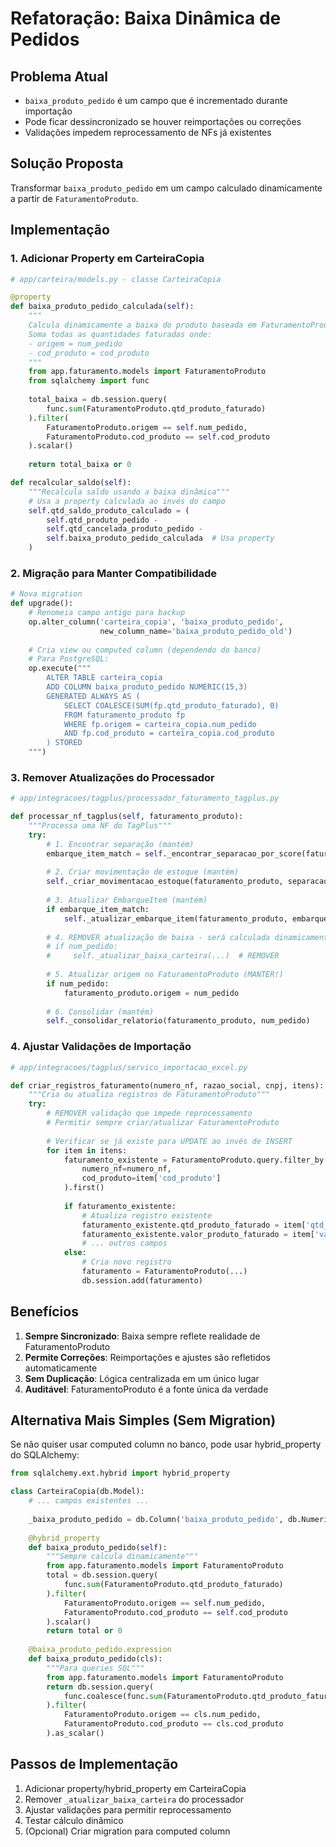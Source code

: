 # Refatoração: Baixa Dinâmica de Pedidos

## Problema Atual
- `baixa_produto_pedido` é um campo que é incrementado durante importação
- Pode ficar dessincronizado se houver reimportações ou correções
- Validações impedem reprocessamento de NFs já existentes

## Solução Proposta
Transformar `baixa_produto_pedido` em um campo calculado dinamicamente a partir de `FaturamentoProduto`.

## Implementação

### 1. Adicionar Property em CarteiraCopia

```python
# app/carteira/models.py - classe CarteiraCopia

@property
def baixa_produto_pedido_calculada(self):
    """
    Calcula dinamicamente a baixa do produto baseada em FaturamentoProduto
    Soma todas as quantidades faturadas onde:
    - origem = num_pedido
    - cod_produto = cod_produto
    """
    from app.faturamento.models import FaturamentoProduto
    from sqlalchemy import func
    
    total_baixa = db.session.query(
        func.sum(FaturamentoProduto.qtd_produto_faturado)
    ).filter(
        FaturamentoProduto.origem == self.num_pedido,
        FaturamentoProduto.cod_produto == self.cod_produto
    ).scalar()
    
    return total_baixa or 0

def recalcular_saldo(self):
    """Recalcula saldo usando a baixa dinâmica"""
    # Usa a property calculada ao invés do campo
    self.qtd_saldo_produto_calculado = (
        self.qtd_produto_pedido - 
        self.qtd_cancelada_produto_pedido - 
        self.baixa_produto_pedido_calculada  # Usa property
    )
```

### 2. Migração para Manter Compatibilidade

```python
# Nova migration
def upgrade():
    # Renomeia campo antigo para backup
    op.alter_column('carteira_copia', 'baixa_produto_pedido', 
                    new_column_name='baixa_produto_pedido_old')
    
    # Cria view ou computed column (dependendo do banco)
    # Para PostgreSQL:
    op.execute("""
        ALTER TABLE carteira_copia 
        ADD COLUMN baixa_produto_pedido NUMERIC(15,3) 
        GENERATED ALWAYS AS (
            SELECT COALESCE(SUM(fp.qtd_produto_faturado), 0)
            FROM faturamento_produto fp
            WHERE fp.origem = carteira_copia.num_pedido
            AND fp.cod_produto = carteira_copia.cod_produto
        ) STORED
    """)
```

### 3. Remover Atualizações do Processador

```python
# app/integracoes/tagplus/processador_faturamento_tagplus.py

def processar_nf_tagplus(self, faturamento_produto):
    """Processa uma NF do TagPlus"""
    try:
        # 1. Encontrar separação (mantém)
        embarque_item_match = self._encontrar_separacao_por_score(faturamento_produto)
        
        # 2. Criar movimentação de estoque (mantém)
        self._criar_movimentacao_estoque(faturamento_produto, separacao_lote_id)
        
        # 3. Atualizar EmbarqueItem (mantém)
        if embarque_item_match:
            self._atualizar_embarque_item(faturamento_produto, embarque_item_match)
        
        # 4. REMOVER atualização de baixa - será calculada dinamicamente
        # if num_pedido:
        #     self._atualizar_baixa_carteira(...)  # REMOVER
        
        # 5. Atualizar origem no FaturamentoProduto (MANTER!)
        if num_pedido:
            faturamento_produto.origem = num_pedido
        
        # 6. Consolidar (mantém)
        self._consolidar_relatorio(faturamento_produto, num_pedido)
```

### 4. Ajustar Validações de Importação

```python
# app/integracoes/tagplus/servico_importacao_excel.py

def criar_registros_faturamento(numero_nf, razao_social, cnpj, itens):
    """Cria ou atualiza registros de FaturamentoProduto"""
    try:
        # REMOVER validação que impede reprocessamento
        # Permitir sempre criar/atualizar FaturamentoProduto
        
        # Verificar se já existe para UPDATE ao invés de INSERT
        for item in itens:
            faturamento_existente = FaturamentoProduto.query.filter_by(
                numero_nf=numero_nf,
                cod_produto=item['cod_produto']
            ).first()
            
            if faturamento_existente:
                # Atualiza registro existente
                faturamento_existente.qtd_produto_faturado = item['qtd_produto_faturado']
                faturamento_existente.valor_produto_faturado = item['valor_produto_faturado']
                # ... outros campos
            else:
                # Cria novo registro
                faturamento = FaturamentoProduto(...)
                db.session.add(faturamento)
```

## Benefícios

1. **Sempre Sincronizado**: Baixa sempre reflete realidade de FaturamentoProduto
2. **Permite Correções**: Reimportações e ajustes são refletidos automaticamente
3. **Sem Duplicação**: Lógica centralizada em um único lugar
4. **Auditável**: FaturamentoProduto é a fonte única da verdade

## Alternativa Mais Simples (Sem Migration)

Se não quiser usar computed column no banco, pode usar hybrid_property do SQLAlchemy:

```python
from sqlalchemy.ext.hybrid import hybrid_property

class CarteiraCopia(db.Model):
    # ... campos existentes ...
    
    _baixa_produto_pedido = db.Column('baixa_produto_pedido', db.Numeric(15, 3), default=0)
    
    @hybrid_property
    def baixa_produto_pedido(self):
        """Sempre calcula dinamicamente"""
        from app.faturamento.models import FaturamentoProduto
        total = db.session.query(
            func.sum(FaturamentoProduto.qtd_produto_faturado)
        ).filter(
            FaturamentoProduto.origem == self.num_pedido,
            FaturamentoProduto.cod_produto == self.cod_produto
        ).scalar()
        return total or 0
    
    @baixa_produto_pedido.expression
    def baixa_produto_pedido(cls):
        """Para queries SQL"""
        from app.faturamento.models import FaturamentoProduto
        return db.session.query(
            func.coalesce(func.sum(FaturamentoProduto.qtd_produto_faturado), 0)
        ).filter(
            FaturamentoProduto.origem == cls.num_pedido,
            FaturamentoProduto.cod_produto == cls.cod_produto
        ).as_scalar()
```

## Passos de Implementação

1. Adicionar property/hybrid_property em CarteiraCopia
2. Remover `_atualizar_baixa_carteira` do processador
3. Ajustar validações para permitir reprocessamento
4. Testar cálculo dinâmico
5. (Opcional) Criar migration para computed column